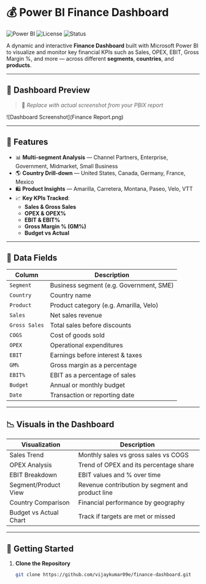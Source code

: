 # 💰 Power BI Finance Dashboard

![Power BI](https://img.shields.io/badge/Power%20BI-Dashboard-blue?logo=powerbi)
![License](https://img.shields.io/badge/license-MIT-green)
![Status](https://img.shields.io/badge/status-active-brightgreen)

A dynamic and interactive **Finance Dashboard** built with Microsoft Power BI to visualize and monitor key financial KPIs such as Sales, OPEX, EBIT, Gross Margin %, and more — across different **segments**, **countries**, and **products**.

---

## 📸 Dashboard Preview

> 📌 *Replace with actual screenshot from your PBIX report*

![Dashboard Screenshot](Finance Report.png)

---

## 🧭 Features

- 📊 **Multi-segment Analysis** — Channel Partners, Enterprise, Government, Midmarket, Small Business
- 🌎 **Country Drill-down** — United States, Canada, Germany, France, Mexico
- 🛍️ **Product Insights** — Amarilla, Carretera, Montana, Paseo, Velo, VTT
- 📈 **Key KPIs Tracked**:
  - **Sales & Gross Sales**
  - **OPEX & OPEX%**
  - **EBIT & EBIT%**
  - **Gross Margin % (GM%)**
  - **Budget vs Actual**

---

## 📂 Data Fields

| Column         | Description                                 |
|----------------|---------------------------------------------|
| `Segment`      | Business segment (e.g. Government, SME)     |
| `Country`      | Country name                                |
| `Product`      | Product category (e.g. Amarilla, Velo)      |
| `Sales`        | Net sales revenue                           |
| `Gross Sales`  | Total sales before discounts                |
| `COGS`         | Cost of goods sold                          |
| `OPEX`         | Operational expenditures                    |
| `EBIT`         | Earnings before interest & taxes            |
| `GM%`          | Gross margin as a percentage                |
| `EBIT%`        | EBIT as a percentage of sales               |
| `Budget`       | Annual or monthly budget                    |
| `Date`         | Transaction or reporting date               |

---

## 📉 Visuals in the Dashboard

| Visualization         | Description                                             |
|------------------------|---------------------------------------------------------|
| Sales Trend            | Monthly sales vs gross sales vs COGS                   |
| OPEX Analysis          | Trend of OPEX and its percentage share                 |
| EBIT Breakdown         | EBIT values and % over time                            |
| Segment/Product View   | Revenue contribution by segment and product line       |
| Country Comparison     | Financial performance by geography                     |
| Budget vs Actual Chart | Track if targets are met or missed                     |

---

## 🚀 Getting Started

1. **Clone the Repository**
   ```bash
   git clone https://github.com/vijaykumar09e/finance-dashboard.git
